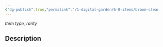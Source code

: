 ```yaml
---
{"dg-publish":true,"permalink":"/1-digital-garden/6-0-items/broom-cleansweep-five/","tags":["#item","#magical","#broom"]}
---
```


*Item type, rarity*

## Description